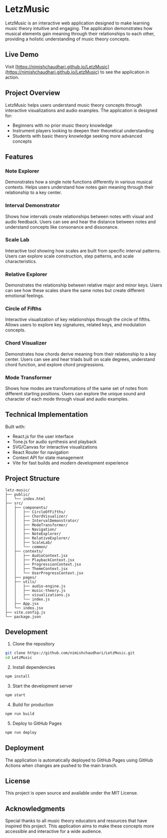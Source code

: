 # LetzMusic

LetzMusic is an interactive web application designed to make learning music theory intuitive and engaging. The application demonstrates how musical elements gain meaning through their relationships to each other, providing a holistic understanding of music theory concepts.

## Live Demo

Visit [https://nimishchaudhari.github.io/LetzMusic](https://nimishchaudhari.github.io/LetzMusic) to see the application in action.

## Project Overview

LetzMusic helps users understand music theory concepts through interactive visualizations and audio examples. The application is designed for:

- Beginners with no prior music theory knowledge
- Instrument players looking to deepen their theoretical understanding
- Students with basic theory knowledge seeking more advanced concepts

## Features

### Note Explorer
Demonstrates how a single note functions differently in various musical contexts. Helps users understand how notes gain meaning through their relationship to a key center.

### Interval Demonstrator
Shows how intervals create relationships between notes with visual and audio feedback. Users can see and hear the distance between notes and understand concepts like consonance and dissonance.

### Scale Lab
Interactive tool showing how scales are built from specific interval patterns. Users can explore scale construction, step patterns, and scale characteristics.

### Relative Explorer
Demonstrates the relationship between relative major and minor keys. Users can see how these scales share the same notes but create different emotional feelings.

### Circle of Fifths
Interactive visualization of key relationships through the circle of fifths. Allows users to explore key signatures, related keys, and modulation concepts.

### Chord Visualizer
Demonstrates how chords derive meaning from their relationship to a key center. Users can see and hear triads built on scale degrees, understand chord function, and explore chord progressions.

### Mode Transformer
Shows how modes are transformations of the same set of notes from different starting positions. Users can explore the unique sound and character of each mode through visual and audio examples.

## Technical Implementation

Built with:
- React.js for the user interface
- Tone.js for audio synthesis and playback
- SVG/Canvas for interactive visualizations
- React Router for navigation
- Context API for state management
- Vite for fast builds and modern development experience

## Project Structure

```
letz-music/
├── public/
│   └── index.html
├── src/
│   ├── components/
│   │   ├── CircleOfFifths/
│   │   ├── ChordVisualizer/
│   │   ├── IntervalDemonstrator/
│   │   ├── ModeTransformer/
│   │   ├── Navigation/
│   │   ├── NoteExplorer/
│   │   ├── RelativeExplorer/
│   │   ├── ScaleLab/
│   │   └── common/
│   ├── contexts/
│   │   ├── AudioContext.jsx
│   │   ├── PlaybackContext.jsx
│   │   ├── ProgressionContext.jsx
│   │   ├── ThemeContext.jsx
│   │   └── UserProgressContext.jsx
│   ├── pages/
│   ├── utils/
│   │   ├── audio-engine.js
│   │   ├── music-theory.js
│   │   ├── visualizations.js
│   │   └── index.js
│   ├── App.jsx
│   └── index.jsx
├── vite.config.js
└── package.json
```

## Development

1. Clone the repository
```bash
git clone https://github.com/nimishchaudhari/LetzMusic.git
cd LetzMusic
```

2. Install dependencies
```bash
npm install
```

3. Start the development server
```bash
npm start
```

4. Build for production
```bash
npm run build
```

5. Deploy to GitHub Pages
```bash
npm run deploy
```

## Deployment

The application is automatically deployed to GitHub Pages using GitHub Actions when changes are pushed to the main branch.

## License

This project is open source and available under the MIT License.

## Acknowledgments

Special thanks to all music theory educators and resources that have inspired this project. This application aims to make these concepts more accessible and interactive for a wide audience.